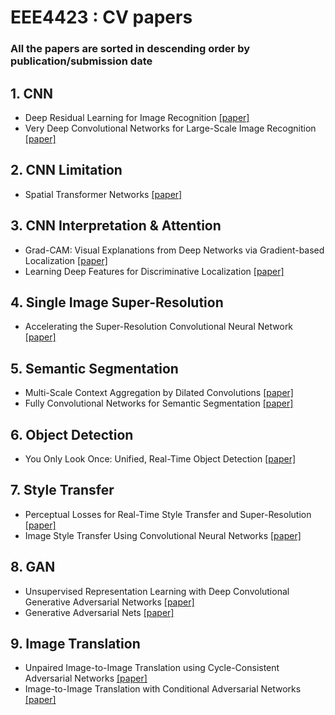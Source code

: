 # EEE4423 : CV papers
### All the papers are sorted in descending order by publication/submission date

## 1. CNN
- Deep Residual Learning for Image Recognition [[paper]](https://arxiv.org/pdf/1512.03385.pdf)
- Very Deep Convolutional Networks for Large-Scale Image Recognition [[paper]](https://arxiv.org/pdf/1409.1556.pdf)

## 2. CNN Limitation
- Spatial Transformer Networks [[paper]](https://arxiv.org/pdf/1506.02025.pdf)

## 3. CNN Interpretation & Attention
- Grad-CAM: Visual Explanations from Deep Networks via Gradient-based Localization [[paper]](https://arxiv.org/pdf/1610.02391.pdf)
- Learning Deep Features for Discriminative Localization [[paper]](https://arxiv.org/pdf/1512.04150.pdf)

## 4. Single Image Super-Resolution
- Accelerating the Super-Resolution Convolutional Neural Network [[paper]](https://arxiv.org/pdf/1608.00367.pdf)

## 5. Semantic Segmentation
- Multi-Scale Context Aggregation by Dilated Convolutions [[paper]](https://arxiv.org/pdf/1511.07122.pdf)
- Fully Convolutional Networks for Semantic Segmentation [[paper]](https://arxiv.org/pdf/1411.4038.pdf)

## 6. Object Detection
- You Only Look Once: Unified, Real-Time Object Detection [[paper]](https://arxiv.org/pdf/1506.02640.pdf)

## 7. Style Transfer
- Perceptual Losses for Real-Time Style Transfer and Super-Resolution [[paper]](https://arxiv.org/pdf/1603.08155.pdf)
- Image Style Transfer Using Convolutional Neural Networks [[paper]](https://www.cv-foundation.org/openaccess/content_cvpr_2016/papers/Gatys_Image_Style_Transfer_CVPR_2016_paper.pdf)

## 8. GAN
- Unsupervised Representation Learning with Deep Convolutional Generative Adversarial Networks [[paper]](https://arxiv.org/pdf/1511.06434.pdf)
- Generative Adversarial Nets [[paper]](https://arxiv.org/pdf/1406.2661.pdf)

## 9. Image Translation
- Unpaired Image-to-Image Translation using Cycle-Consistent Adversarial Networks [[paper]](https://arxiv.org/pdf/1703.10593.pdf)
- Image-to-Image Translation with Conditional Adversarial Networks [[paper]](https://arxiv.org/pdf/1611.07004.pdf)
